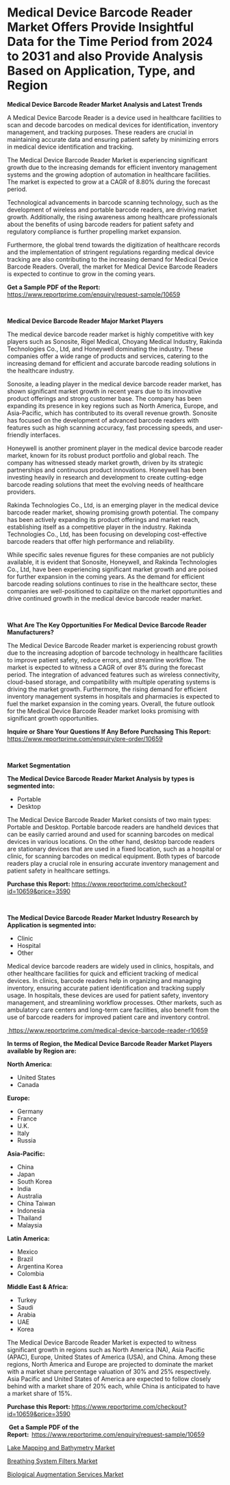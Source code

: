 <p><h1>Medical Device Barcode Reader Market Offers Provide Insightful Data for the Time Period from 2024 to 2031 and also Provide Analysis Based on Application, Type, and Region</h1></p><p><strong>Medical Device Barcode Reader Market Analysis and Latest Trends</strong></p>
<p><p>A Medical Device Barcode Reader is a device used in healthcare facilities to scan and decode barcodes on medical devices for identification, inventory management, and tracking purposes. These readers are crucial in maintaining accurate data and ensuring patient safety by minimizing errors in medical device identification and tracking.</p><p>The Medical Device Barcode Reader Market is experiencing significant growth due to the increasing demands for efficient inventory management systems and the growing adoption of automation in healthcare facilities. The market is expected to grow at a CAGR of 8.80% during the forecast period. </p><p>Technological advancements in barcode scanning technology, such as the development of wireless and portable barcode readers, are driving market growth. Additionally, the rising awareness among healthcare professionals about the benefits of using barcode readers for patient safety and regulatory compliance is further propelling market expansion. </p><p>Furthermore, the global trend towards the digitization of healthcare records and the implementation of stringent regulations regarding medical device tracking are also contributing to the increasing demand for Medical Device Barcode Readers. Overall, the market for Medical Device Barcode Readers is expected to continue to grow in the coming years.</p></p>
<p><strong>Get a Sample PDF of the Report:&nbsp;</strong> <a href="https://www.reportprime.com/enquiry/request-sample/10659">https://www.reportprime.com/enquiry/request-sample/10659</a></p>
<p>&nbsp;</p>
<p><strong>Medical Device Barcode Reader Major Market Players</strong></p>
<p><p>The medical device barcode reader market is highly competitive with key players such as Sonosite, Rigel Medical, Choyang Medical Industry, Rakinda Technologies Co., Ltd, and Honeywell dominating the industry. These companies offer a wide range of products and services, catering to the increasing demand for efficient and accurate barcode reading solutions in the healthcare industry.</p><p>Sonosite, a leading player in the medical device barcode reader market, has shown significant market growth in recent years due to its innovative product offerings and strong customer base. The company has been expanding its presence in key regions such as North America, Europe, and Asia-Pacific, which has contributed to its overall revenue growth. Sonosite has focused on the development of advanced barcode readers with features such as high scanning accuracy, fast processing speeds, and user-friendly interfaces.</p><p>Honeywell is another prominent player in the medical device barcode reader market, known for its robust product portfolio and global reach. The company has witnessed steady market growth, driven by its strategic partnerships and continuous product innovations. Honeywell has been investing heavily in research and development to create cutting-edge barcode reading solutions that meet the evolving needs of healthcare providers.</p><p>Rakinda Technologies Co., Ltd, is an emerging player in the medical device barcode reader market, showing promising growth potential. The company has been actively expanding its product offerings and market reach, establishing itself as a competitive player in the industry. Rakinda Technologies Co., Ltd, has been focusing on developing cost-effective barcode readers that offer high performance and reliability.</p><p>While specific sales revenue figures for these companies are not publicly available, it is evident that Sonosite, Honeywell, and Rakinda Technologies Co., Ltd, have been experiencing significant market growth and are poised for further expansion in the coming years. As the demand for efficient barcode reading solutions continues to rise in the healthcare sector, these companies are well-positioned to capitalize on the market opportunities and drive continued growth in the medical device barcode reader market.</p></p>
<p>&nbsp;</p>
<p><strong>What Are The Key Opportunities For Medical Device Barcode Reader Manufacturers?</strong></p>
<p><p>The Medical Device Barcode Reader market is experiencing robust growth due to the increasing adoption of barcode technology in healthcare facilities to improve patient safety, reduce errors, and streamline workflow. The market is expected to witness a CAGR of over 8% during the forecast period. The integration of advanced features such as wireless connectivity, cloud-based storage, and compatibility with multiple operating systems is driving the market growth. Furthermore, the rising demand for efficient inventory management systems in hospitals and pharmacies is expected to fuel the market expansion in the coming years. Overall, the future outlook for the Medical Device Barcode Reader market looks promising with significant growth opportunities.</p></p>
<p><strong>Inquire or Share Your Questions If Any Before Purchasing This Report:</strong> <a href="https://www.reportprime.com/enquiry/pre-order/10659">https://www.reportprime.com/enquiry/pre-order/10659</a></p>
<p>&nbsp;</p>
<p><strong>Market Segmentation</strong></p>
<p><strong>The Medical Device Barcode Reader Market Analysis by types is segmented into:</strong></p>
<p><ul><li>Portable</li><li>Desktop</li></ul></p>
<p><p>The Medical Device Barcode Reader Market consists of two main types: Portable and Desktop. Portable barcode readers are handheld devices that can be easily carried around and used for scanning barcodes on medical devices in various locations. On the other hand, desktop barcode readers are stationary devices that are used in a fixed location, such as a hospital or clinic, for scanning barcodes on medical equipment. Both types of barcode readers play a crucial role in ensuring accurate inventory management and patient safety in healthcare settings.</p></p>
<p><strong>Purchase this Report:&nbsp;</strong><a href="https://www.reportprime.com/checkout?id=10659&price=3590">https://www.reportprime.com/checkout?id=10659&price=3590</a></p>
<p>&nbsp;</p>
<p><strong>The Medical Device Barcode Reader Market Industry Research by Application is segmented into:</strong></p>
<p><ul><li>Clinic</li><li>Hospital</li><li>Other</li></ul></p>
<p><p>Medical device barcode readers are widely used in clinics, hospitals, and other healthcare facilities for quick and efficient tracking of medical devices. In clinics, barcode readers help in organizing and managing inventory, ensuring accurate patient identification and tracking supply usage. In hospitals, these devices are used for patient safety, inventory management, and streamlining workflow processes. Other markets, such as ambulatory care centers and long-term care facilities, also benefit from the use of barcode readers for improved patient care and inventory control.</p></p>
<p><a href="https://www.reportprime.com/medical-device-barcode-reader-r10659">&nbsp;https://www.reportprime.com/medical-device-barcode-reader-r10659</a></p>
<p><strong>In terms of Region, the Medical Device Barcode Reader Market Players available by Region are:</strong></p>
<p>
    <p> <strong> North America: </strong>
        <ul>
            <li>United States</li>
            <li>Canada</li>
        </ul>
        </p> 
    <p> <strong> Europe: </strong>
        <ul>
            <li>Germany</li>
            <li>France</li>
            <li>U.K.</li>
            <li>Italy</li>
            <li>Russia</li>
        </ul>
        </p> 
    <p> <strong> Asia-Pacific: </strong>
        <ul>
            <li>China</li>
            <li>Japan</li>
            <li>South Korea</li>
            <li>India</li>
            <li>Australia</li>
            <li>China Taiwan</li>
            <li>Indonesia</li>
            <li>Thailand</li>
            <li>Malaysia</li>
        </ul>
        </p> 
    <p> <strong> Latin America: </strong>
        <ul>
            <li>Mexico</li>
            <li>Brazil</li>
            <li>Argentina Korea</li>
            <li>Colombia</li>
        </ul>
        </p> 
    <p> <strong> Middle East & Africa: </strong>
        <ul>
            <li>Turkey</li>
            <li>Saudi</li>
            <li>Arabia</li>
            <li>UAE</li>
            <li>Korea</li>
        </ul>
    </p>
    </p>
<p><p>The Medical Device Barcode Reader Market is expected to witness significant growth in regions such as North America (NA), Asia Pacific (APAC), Europe, United States of America (USA), and China. Among these regions, North America and Europe are projected to dominate the market with a market share percentage valuation of 30% and 25% respectively. Asia Pacific and United States of America are expected to follow closely behind with a market share of 20% each, while China is anticipated to have a market share of 15%.</p></p>
<p><strong>Purchase this Report: </strong><a href="https://www.reportprime.com/checkout?id=10659&price=3590">https://www.reportprime.com/checkout?id=10659&price=3590</a></p>
<p>&nbsp;<strong>Get a Sample PDF of the Report:&nbsp;&nbsp;</strong><a href="https://www.reportprime.com/enquiry/request-sample/10659">https://www.reportprime.com/enquiry/request-sample/10659</a></p>
<p><strong></strong></p>
<p><p><a href="https://view.publitas.com/reportprime-1/lake-mapping-and-bathymetry-market-size-share-trends-analysis-report-by-product-contour-map-3d-bathymetric-map-sedimentation-map-and-segment-forecasts-2024-2031/">Lake Mapping and Bathymetry Market</a></p><p><a href="https://github.com/Krdamani25/Market-Research-Report-List-1/blob/main/breathing-system-filters-market.md">Breathing System Filters Market</a></p><p><a href="https://view.publitas.com/reportprime-1/evaluating-global-biological-augmentation-services-market-trends-and-growth-opportunities-by-region-type-archaea-bacterial-and-application-industrial-agricultural-municipal/">Biological Augmentation Services Market</a></p></p>
